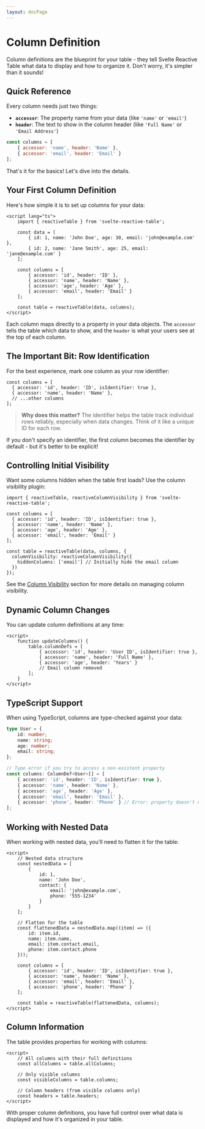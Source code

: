 ```yaml
---
layout: docPage
---
```


<script lang="ts">
	import { reactiveBreadcrumb } from '$shared/lib/breadcrumb.svelte'
	import { BookOpen } from '@lucide/svelte';

	const breadcrumb = reactiveBreadcrumb();
	breadcrumb.setItems([
		{
			icon: BookOpen, 
			href: '/docs/introduction'
		},
		{
			title: 'Core Concepts',
		},
		{
			title: 'Column Definition'
		}
	])
</script>

# Column Definition

Column definitions are the blueprint for your table - they tell Svelte Reactive Table what data to display and how to organize it. Don't worry, it's simpler than it sounds!

## Quick Reference

Every column needs just two things:

- **`accessor`**: The property name from your data (like `'name'` or `'email'`)
- **`header`**: The text to show in the column header (like `'Full Name'` or `'Email Address'`)

```js
const columns = [
	{ accessor: 'name', header: 'Name' },
	{ accessor: 'email', header: 'Email' }
];
```

That's it for the basics! Let's dive into the details.

## Your First Column Definition

Here's how simple it is to set up columns for your data:

```svelte
<script lang="ts">
	import { reactiveTable } from 'svelte-reactive-table';

	const data = [
		{ id: 1, name: 'John Doe', age: 30, email: 'john@example.com' },
		{ id: 2, name: 'Jane Smith', age: 25, email: 'jane@example.com' }
	];

	const columns = [
		{ accessor: 'id', header: 'ID' },
		{ accessor: 'name', header: 'Name' },
		{ accessor: 'age', header: 'Age' },
		{ accessor: 'email', header: 'Email' }
	];

	const table = reactiveTable(data, columns);
</script>
```

Each column maps directly to a property in your data objects. The `accessor` tells the table which data to show, and the `header` is what your users see at the top of each column.

## The Important Bit: Row Identification

For the best experience, mark one column as your row identifier:

```svelte
const columns = [
  { accessor: 'id', header: 'ID', isIdentifier: true },
  { accessor: 'name', header: 'Name' },
  // ...other columns
];
```

> **Why does this matter?** The identifier helps the table track individual rows reliably, especially when data changes. Think of it like a unique ID for each row.

If you don't specify an identifier, the first column becomes the identifier by default - but it's better to be explicit!

## Controlling Initial Visibility

Want some columns hidden when the table first loads? Use the column visibility plugin:

```svelte
import { reactiveTable, reactiveColumnVisibility } from 'svelte-reactive-table';

const columns = [
  { accessor: 'id', header: 'ID', isIdentifier: true },
  { accessor: 'name', header: 'Name' },
  { accessor: 'age', header: 'Age' },
  { accessor: 'email', header: 'Email' }
];

const table = reactiveTable(data, columns, {
  columnVisibility: reactiveColumnVisibility({
    hiddenColumns: ['email'] // Initially hide the email column
  })
});
```

See the [Column Visibility](/docs/column-visibility) section for more details on managing column visibility.

## Dynamic Column Changes

You can update column definitions at any time:

```svelte
<script>
	function updateColumns() {
		table.columnDefs = [
			{ accessor: 'id', header: 'User ID', isIdentifier: true },
			{ accessor: 'name', header: 'Full Name' },
			{ accessor: 'age', header: 'Years' }
			// Email column removed
		];
	}
</script>
```

## TypeScript Support

When using TypeScript, columns are type-checked against your data:

```ts
type User = {
	id: number;
	name: string;
	age: number;
	email: string;
};

// Type error if you try to access a non-existent property
const columns: ColumnDef<User>[] = [
	{ accessor: 'id', header: 'ID', isIdentifier: true },
	{ accessor: 'name', header: 'Name' },
	{ accessor: 'age', header: 'Age' },
	{ accessor: 'email', header: 'Email' },
	{ accessor: 'phone', header: 'Phone' } // Error: property doesn't exist
];
```

## Working with Nested Data

When working with nested data, you'll need to flatten it for the table:

```svelte
<script>
	// Nested data structure
	const nestedData = [
		{
			id: 1,
			name: 'John Doe',
			contact: {
				email: 'john@example.com',
				phone: '555-1234'
			}
		}
	];

	// Flatten for the table
	const flattenedData = nestedData.map((item) => ({
		id: item.id,
		name: item.name,
		email: item.contact.email,
		phone: item.contact.phone
	}));

	const columns = [
		{ accessor: 'id', header: 'ID', isIdentifier: true },
		{ accessor: 'name', header: 'Name' },
		{ accessor: 'email', header: 'Email' },
		{ accessor: 'phone', header: 'Phone' }
	];

	const table = reactiveTable(flattenedData, columns);
</script>
```

## Column Information

The table provides properties for working with columns:

```svelte
<script>
	// All columns with their full definitions
	const allColumns = table.allColumns;

	// Only visible columns
	const visibleColumns = table.columns;

	// Column headers (from visible columns only)
	const headers = table.headers;
</script>
```

With proper column definitions, you have full control over what data is displayed and how it's organized in your table.
